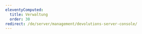 ```yaml
---
eleventyComputed:
  title: Verwaltung
  order: 30
redirect: /de/server/management/devolutions-server-console/
---
```

